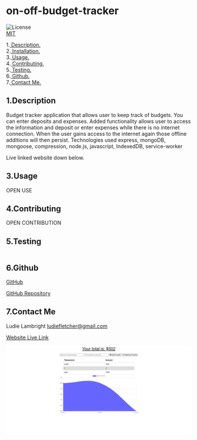 # on-off-budget-tracker

![License](https://img.shields.io/badge/License-MIT-orange.svg) <br> [MIT](https://opensource.org/licenses/MIT)

1.[ Description. ](#desc)
<br>
2.[ Installation. ](#inst)
<br>
3.[ Usage. ](#use)
<br>
4.[ Contributing. ](#contr)
<br>
5.[ Testing. ](#test)
<br>
6.[ Github. ](#git)
<br>
7.[ Contact Me.](#conta)
<br>

<a id="desc"></a>
## 1.Description

Budget tracker application that allows user to keep track of budgets. You can enter deposits and expenses. Added functionality allows user to access the information and deposit or enter expenses while there is no internet connection. When the user gains access to the internet again those offline additions will then persist.
Technologies used express, mongoDB, mongoose, compression, node.js, javascript, IndexedDB, service-worker

<a id="inst"></a>
Live linked website down below.

<a id="use"></a>
## 3.Usage

OPEN USE

<a id="contr"></a>
## 4.Contributing

OPEN CONTRIBUTION

<a id="test"></a>
## 5.Testing
```

```
<a id="git"></a>
## 6.Github

[GitHub](https://github.com/veidul)

[GitHub Repository](https://github.com/veidul/on-off-budget-tracker)

<a id="conta"></a>
## 7.Contact Me
Ludie Lambright
ludiefletcher@gmail.com

[Website Live Link](https://on-off-budget-tracker-veidul.herokuapp.com/)

![Screenshot](./screenshot.png)
